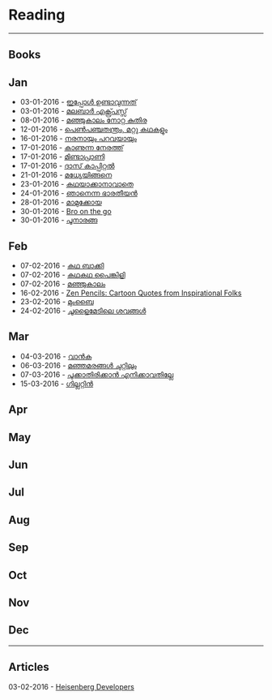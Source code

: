 # Reading
-----
## Books

## Jan
* 03-01-2016 - [ഇപ്പോൾ ഉണ്ടാവുന്നത് ](https://www.goodreads.com/book/show/28436524-ippol-undavunnath) 
* 03-01-2016 - [ മലബാർ എക്സ്പ്രസ്സ്](https://www.goodreads.com/book/show/28437301-malabar-express) 
* 08-01-2016 - [മഞ്ഞുകാലം നോറ്റ കുതിര](https://www.goodreads.com/book/show/15821308-manjukalam-notta-kuthira)
* 12-01-2016 - [പെണ്‍പഞ്ചതന്ത്രം, മറ്റു കഥകളും](https://www.goodreads.com/book/show/25396024-pen-panchathanthram-mattu-kathakalum)
* 16-01-2016 - [നരനായും പറവയായും](https://www.goodreads.com/book/show/16000604-naranayum-paravayayum)
* 17-01-2016 - [കാണുന്ന നേരത്ത്](https://www.goodreads.com/book/show/28593829-kanunna-nerathu)
* 17-01-2016 - [മിണ്ടാപ്രാണി](https://www.goodreads.com/book/show/28593866-mindaprani)
* 17-01-2016 - [ദാസ് കാപ്പിറ്റൽ](https://www.goodreads.com/book/show/13417685-das-capital)
* 21-01-2016 - [മധ്യേയിങ്ങനെ](https://www.goodreads.com/book/show/28655517-madhyeyingane)
* 23-01-2016 - [കഥയാക്കാനാവാതെ](https://www.goodreads.com/book/show/28700155-kadhayakkanavathe)
* 24-01-2016 - [ഞാനെന്ന ഭാരതീയന്‍](https://www.goodreads.com/book/show/28680216-njanenna-bharatheeyan)
* 28-01-2016 - [മാമുക്കോയ](https://www.goodreads.com/book/show/16204277-mamukkoya)
* 30-01-2016 - [Bro on the go](https://www.goodreads.com/book/show/7090433-bro-on-the-go)
* 30-01-2016 - [പൂനാരങ്ങ](https://www.goodreads.com/book/show/28807348-poonaranga)

## Feb
* 07-02-2016 - [കഥ ബാക്കി](https://www.goodreads.com/book/show/21936766-kadha-baki)
* 07-02-2016 - [കഥകഥ പൈങ്കിളി](https://www.goodreads.com/book/show/28975708-kadhakadhappainkili)
* 07-02-2016 - [മഞ്ഞുകാലം](https://www.goodreads.com/book/show/28973001-manjukalam)
* 16-02-2016 - [Zen Pencils: Cartoon Quotes from Inspirational Folks](https://www.goodreads.com/book/show/21411877-zen-pencils)
* 23-02-2016 - [മുംബൈ](https://www.goodreads.com/book/show/15786174-mumbai)
* 24-02-2016 - [ചൂളൈമേടിലെ ശവങ്ങള്‍ ](https://www.goodreads.com/book/show/13507815-choolaimedile-savangal)

## Mar
* 04-03-2016 -   [വാന്‍ക](https://www.goodreads.com/book/show/29415892-vanka)
* 06-03-2016 - [മഞ്ഞമരങ്ങള്‍ ചുറ്റിലും](https://www.goodreads.com/book/show/18681607-manja-marangal-chuttilum)
* 07-03-2016 - [പൂക്കാതിരിക്കാന്‍ എനിക്കാവതില്ലേ](https://www.goodreads.com/book/show/29437991-pookkathirikkan-enikkavathille)
* 15-03-2016 - [ഗില്ലറ്റിന്‍ ](https://www.goodreads.com/book/show/17156153-guillotine)
## Apr

## May

## Jun

## Jul

## Aug

## Sep

## Oct

## Nov

## Dec
-----
## Articles 
03-02-2016 - [Heisenberg Developers
](http://mikehadlow.blogspot.cl/2014/06/heisenberg-developers.html)

